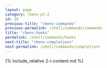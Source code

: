 ```yaml
---
layout: page
category: rbenv-pt-2
id: 19
previous-title: "rbenv-commands"
previous-permalink: /shell/commands/commands
title: "rbenv-hooks"
permalink: /shell/commands/hooks
next-title: "rbenv-completions"
next-permalink: /shell/commands/completions
---
```


{% include_relative 2-i-content.md %}
